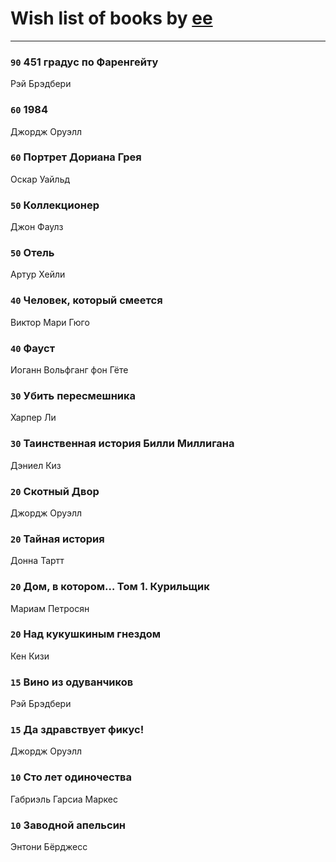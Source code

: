 # Wish list of books by [ee](https://my.mail.ru/mail/frodzhers/)
---

### `90` 451 градус по Фаренгейту
Рэй Брэдбери

### `60` 1984
Джордж Оруэлл

### `60` Портрет Дориана Грея
Оскар Уайльд

### `50` Коллекционер
Джон Фаулз

### `50` Отель
Артур Хейли

### `40` Человек, который смеется
Виктор Мари Гюго

### `40` Фауст
Иоганн Вольфганг фон Гёте

### `30` Убить пересмешника
Харпер Ли

### `30` Таинственная история Билли Миллигана
Дэниел Киз

### `20` Скотный Двор
Джордж Оруэлл

### `20` Тайная история
Донна Тартт

### `20` Дом, в котором… Том 1. Курильщик
Мариам Петросян

### `20` Над кукушкиным гнездом
Кен Кизи

### `15` Вино из одуванчиков
Рэй Брэдбери

### `15` Да здравствует фикус!
Джордж Оруэлл

### `10` Сто лет одиночества
Габриэль Гарсиа Маркес

### `10` Заводной апельсин
Энтони Бёрджесс

